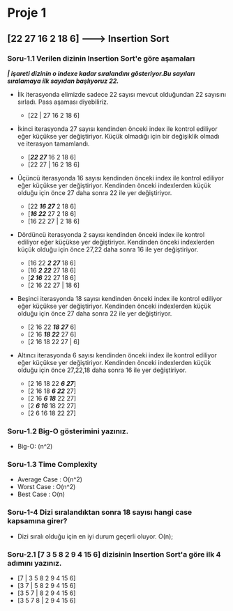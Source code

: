 # Proje 1

##  **[22 27 16 2 18 6]** ---> Insertion Sort 

### Soru-1.1 Verilen dizinin Insertion Sort'e göre aşamaları



***| işareti dizinin o indexe kadar sıralandını gösteriyor.Bu sayıları sıralamaya ilk sayıdan başlıyoruz 22.***

- İlk iterasyonda elimizde sadece 22 sayısı mevcut olduğundan  22 sayısını sırladı. Pass aşaması diyebiliriz.
    - [22 | 27 16 2 18 6]  

- İkinci iterasyonda 27 sayısı kendinden önceki index ile kontrol ediliyor eğer küçükse yer değiştiriyor. Küçük olmadığı için bir değişiklik olmadı ve iterasyon tamamlandı.
    - [***22 27*** 16 2 18 6] 
    - [22 27 | 16 2 18 6]  

- Üçüncü iterasyonda 16 sayısı kendinden önceki index ile kontrol ediliyor eğer küçükse yer değiştiriyor. Kendinden önceki indexlerden küçük olduğu için önce 27 daha sonra 22 ile yer değiştiriyor. 
    - [22 ***16 27*** 2 18 6]  
    - [***16 22*** 27 2 18 6] 
    - [16 22 27 | 2 18 6] 

- Dördüncü iterasyonda 2 sayısı kendinden önceki index ile kontrol ediliyor eğer küçükse yer değiştiriyor. Kendinden önceki indexlerden küçük olduğu için önce 27,22 daha sonra 16 ile yer değiştiriyor. 
    - [16 22 ***2 27*** 18 6]
    - [16 ***2 22*** 27 18 6] 
    - [***2 16*** 22 27 18 6]   
    - [2 16 22  27 | 18 6] 

- Beşinci iterasyonda 18 sayısı kendinden önceki index ile kontrol ediliyor eğer küçükse yer değiştiriyor. Kendinden önceki indexlerden küçük olduğu için önce 27 daha sonra 22 ile yer değiştiriyor.
    - [2 16 22 ***18 27*** 6] 
    - [2 16 ***18 22*** 27 6] 
    - [2 16 18 22 27 | 6] 

- Altıncı iterasyonda 6 sayısı kendinden önceki index ile kontrol ediliyor eğer küçükse yer değiştiriyor. Kendinden önceki indexlerden küçük olduğu için önce 27,22,18 daha sonra 16 ile yer değiştiriyor.
    - [2 16 18 22 ***6 27***]
    - [2 16 18 ***6 22*** 27]
    - [2 16 ***6 18*** 22 27]
    - [2 ***6 16*** 18 22 27]
    - [2 6 16 18 22 27] 

### Soru-1.2 Big-O gösterimini yazınız.
- Big-O: (n^2)
### Soru-1.3 Time Complexity
- Average Case : O(n^2)
- Worst Case : O(n^2)
- Best Case : O(n)
    
### Soru-1-4 Dizi sıralandıktan sonra 18 sayısı hangi case kapsamına girer?
- Dizi sıralı olduğu için en iyi durum geçerli oluyor. O(n);

### Soru-2.1 **[7 3 5 8 2 9 4 15 6]** dizisinin Insertion Sort'a göre ilk 4 adımını yazınız.
- [7 | 3 5 8 2 9 4 15 6]
- [3 7 | 5 8 2 9 4 15 6] 
- [3 5 7 | 8 2 9 4 15 6] 
- [3 5 7 8 | 2 9 4 15 6] 